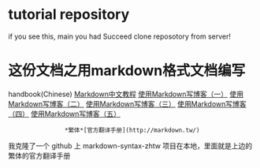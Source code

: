 # tutorial repository #

  if you see this, main you had Succeed clone reposotory from server!

# 这份文档之用markdown格式文档编写 #

handbook(Chinese)   [Markdown中文教程](http://sinolog.it/?p=383)
                    [使用Markdown写博客（一）](http://sinolog.it/?p=378)
                    [使用Markdown写博客（二）](http://sinolog.it/?p=379)
                    [使用Markdown写博客（三）](http://sinolog.it/?p=380)
                    [使用Markdown写博客（四）](http://sinolog.it/?p=381)
                    [使用Markdown写博客（五）](http://sinolog.it/?p=382)

                    *繁体*[官方翻译手册](http://markdown.tw/)

我克隆了一个 github 上 markdown-syntax-zhtw 项目在本地，里面就是上边的繁体的官方翻译手册
